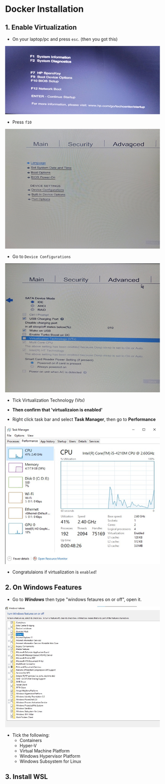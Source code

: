 # Docker Installation

## 1. Enable Virtualization
* On your laptop/pc and press `esc`. (then you got this)

![App Screenshot](/public/img-1.jpeg)

* Press `f10`

![App Screenshot](/public/img-2.jpeg)

* Go to `Device Configurations`

![App Screenshot](/public/img-3.jpeg)

* Tick Virtualization Technology (Vtx)

* **Then confirm that 'virtualizaion is enabled'**

- Right click  task bar and select **Task Manager**, then go to **Performance**

![App Screenshot](/public/img-4.jpg)

- Congratulaions if virtualization is `enabled`!

## 2. On Windows Features

* Go to ***Windows*** then type "windows fetaures on or off", open it.

![App Screenshot](/public/img-5.jpg)

* Tick the following:
    - Containers
    - Hyper-V
    - Virtual Machine Platform
    - Windows Hypervisor Platform
    - Windows Subsystem for Linux

## 3. Install WSL

